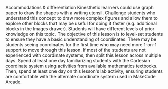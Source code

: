 Accommodations & differentiation
Kinesthetic learners could use graph paper to draw the shapes with a writing utensil.
Challenge students who understand this concept to draw more complex figures and allow them to explore other blocks that may be useful for doing it faster (e.g. additional blocks in the Images drawer).
Students will have different levels of prior knowledge on this topic. The objective of this lesson is to level-set students to ensure they have a basic understanding of coordinates. There may be students seeing coordinates for the first time who may need more 1-on-1 support to move through this lesson.
If most of the students are not experienced with coordinate systems, then split this lesson across multiple days. Spend at least one day familiarizing students with the Cartesian coordinate system using activities from available mathematics textbooks. Then, spend at least one day on this lesson's lab activity, ensuring students are comfortable with the alternate coordinate system used in MakeCode Arcade.
